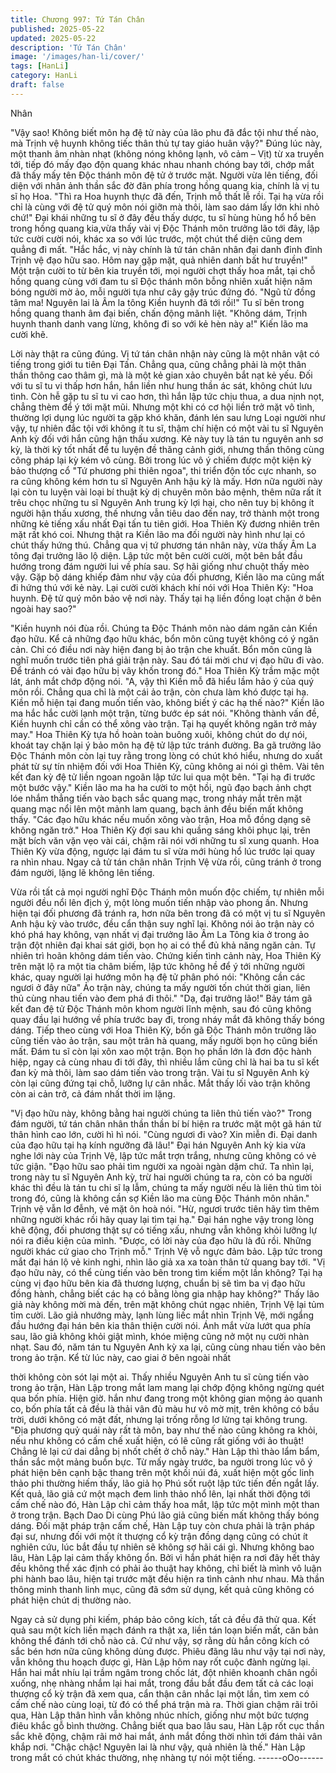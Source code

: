 ```yaml
---
title: Chương 997: Tứ Tán Chân
published: 2025-05-22
updated: 2025-05-22
description: 'Tứ Tán Chân'
image: '/images/han-li/cover/'
tags: [HanLi]
category: HanLi
draft: false
---
```


Nhân

"Vậy sao! Không biết môn hạ đệ tử này của lão phu đã đắc tội
như thế nào, mà Trịnh vệ huynh không tiếc thân thủ tự tay giáo
huân vậy?" Đúng lúc này, một thanh âm nhàn nhạt (không nóng
không lạnh, vô cảm – Vịt) từ xa truyền tới, tiếp đó mấy đạo độn
quang khác nhau nhanh chóng bay tới, chớp mắt đã thấy mấy tên
Độc thánh môn đệ tử ở trước mặt.
Người vừa lên tiếng, đối diện với nhân ảnh thần sắc đờ đãn phía
trong hồng quang kia, chính là vị tu sĩ họ Hoa.
"Thì ra Hoa huynh thực đã đến, Trịnh mỗ thất lễ rồi. Tại hạ vừa rồi
chỉ là cùng với đệ tử quý môn nói giỡn mà thôi, làm sao dám lấy
lớn khi nhỏ chứ!" Đại khái những tu sĩ ở đây đều thấy dược, tu sĩ
hùng hùng hổ hổ bên trong hồng quang kia,vừa thấy vài vị Độc
Thánh môn trưởng lão tới đây, lập tức cười cười nói, khác xa so
với lúc trước, một chút thể diện cũng dem quẳng đi mất.
"Hắc hắc, vị này chính là tứ tán chân nhân đại danh đỉnh đỉnh
Trịnh vệ đạo hữu sao. Hôm nay gặp mặt, quả nhiên danh bất hư
truyền!" Một trận cười to từ bên kia truyền tới, mọi người chợt
thấy hoa mắt, tại chỗ hồng quang cùng với đam tu sĩ Độc thánh
môn bỗng nhiên xuất hiện năm bóng người mờ ảo, mỗi người tựa
như cây gậy trúc đứng đó.
"Ngũ tử đồng tâm ma! Nguyên lai là Âm la tông Kiền huynh đã tới
rồi!" Tu sĩ bên trong hồng quang thanh âm đại biến, chấn động
mãnh liệt.
"Không dám, Trịnh huynh thanh danh vang lừng, không đi so với
kẻ hèn này a!" Kiến lão ma cười khẽ.

Lời này thật ra cũng đúng. Vị tứ tán chân nhận này cũng là một
nhân vật có tiếng trong giới tu tiên Đại Tấn.
Chẳng qua, cũng chẳng phải là một thân thần thông cao thâm gì,
mà là một kẻ gian xảo chuyên bắt nạt kẻ yếu. Đối với tu sĩ tu vi
thấp hơn hắn, hắn liền như hung thần ác sát, không chút lưu tình.
Còn hễ gặp tu sĩ tu vi cao hơn, thì hắn lập tức chịu thua, a dua
nịnh nọt, chẳng thèm để ý tới mặt mũi. Nhưng một khi có cơ hội
liền trở mặt vô tình, thường lợi dụng lúc người ta gặp khó khăn,
đánh lén sau lưng
Loại người như vậy, tự nhiên đắc tội với không ít tu sĩ, thậm chí
hiện có một vài tu sĩ Nguyên Anh kỳ đối với hắn cũng hận thấu
xương. Kẻ này tuy là tán tu nguyên anh sơ kỳ, là thời kỳ tốt nhất
để tu luyện đề thăng cảnh giới, nhưng thần thông cùng công pháp
lại kỳ kém vô cùng. Bởi trong lúc vô ý chiếm được một kiện kỳ
bảo thượng cổ "Tứ phương phi thiên ngoa", thi triển độn tốc cực
nhanh, so ra cũng không kém hơn tu sĩ Nguyên Anh hậu kỳ là
mấy.
Hơn nữa người này lại còn tu luyện vài loại bí thuật kỳ dị chuyên
môn bảo mệnh, thêm nữa rất ít trêu chọc những tu sĩ Nguyên Anh
trung kỳ lợi hại, cho nên tuy bị không ít người hận thấu xương,
thế nhưng vẫn tiêu dao đến nay, trở thành một trong những kẻ
tiếng xấu nhất Đại tấn tu tiên giới.
Hoa Thiên Kỳ đương nhiên trên mặt rất khó coi. Nhưng thật ra
Kiền lão ma đối người này hình như lại có chút thấy hứng thú.
Chẳng qua vị tứ phương tán nhân này, vừa thấy Âm La tông đại
trưởng lão lộ diện. Lập tức một bên cười cười, một bên bắt đầu
hướng trong đám người lui về phía sau. Sợ hãi giống như chuột
thấy mèo vậy.
Gặp bộ dáng khiếp đảm như vậy của đối phương, Kiền lão ma
cũng mất đi hứng thú với kẻ này. Lại cười cười khách khí nói với
Hoa Thiên Kỳ:
"Hoa huynh. Đệ tử quý môn bảo vệ nơi này. Thấy tại hạ liền đồng
loạt chặn ở bên ngoài hay sao?"

"Kiền huynh nói đùa rồi. Chúng ta Độc Thánh môn nào dám ngăn
cản Kiền đạo hữu. Kể cả những đạo hữu khác, bổn môn cũng
tuyệt không có ý ngăn cản.
Chỉ có điều nơi này hiện đang bị ảo trận che khuất. Bổn môn cũng
là nghĩ muốn trước tiên phá giải trận này. Sau đó tái mời chư vị
đạo hữu đi vào. Để tránh có vài đạo hữu bị vây khốn trong đó."
Hoa Thiên Kỳ trầm mặc một lát, ánh mắt chớp động nói.
"A, vậy thì Kiền mỗ đã hiểu lầm hảo ý của quý môn rồi. Chẳng
qua chỉ là một cái ảo trận, còn chưa làm khó được tại hạ. Kiền mỗ
hiện tại đang muốn tiến vào, không biết ý các hạ thế nào?" Kiền
lão ma hắc hắc cười lạnh một trận, từng bước ép sát nói.
"Không thành vấn đề, Kiền huynh chỉ cần có thể xông vào trận.
Tại hạ quyết không ngăn trở mảy may." Hoa Thiên Kỳ tựa hồ
hoàn toàn buông xuôi, không chút do dự nói, khoát tay chặn lại ý
bảo môn hạ đệ tử lập tức tránh đường.
Ba gã trưởng lão Độc Thánh môn còn lại tuy rằng trong lòng có
chút khó hiểu, nhưng do xuất phát từ sự tín nhiệm đối với Hoa
Thiên Kỳ, cũng không ai nói gì thêm.
Vài tên kết đan kỳ đệ tử liền ngoan ngoãn lập tức lui qua một bên.
"Tại hạ đi trước một bước vậy." Kiền lão ma ha ha cười to một hồi,
ngũ đạo bạch ảnh chợt lóe nhắm thẳng tiến vào bạch sắc quang
mạc, trong nháy mắt trên mặt quang mạc nổi lên một mảnh lam
quang, bạch ảnh đều biến mất không thấy.
"Các đạo hữu khác nếu muốn xông vào trận, Hoa mỗ đồng dạng
sẽ không ngăn trở." Hoa Thiên Kỳ đợi sau khi quầng sáng khôi
phục lại, trên mặt bích văn vặn vẹo vài cái, chậm rãi nói với
những tu sĩ xung quanh.
Hoa Thiên Kỳ vừa động, ngược lại đám tu sĩ vừa mới hùng hổ lúc
trước lại quay ra nhìn nhau. Ngay cả tử tán chân nhân Trịnh Vệ
vừa rồi, cũng tránh ở trong đám người, lặng lẽ không lên tiếng.

Vừa rồi tất cả mọi người nghĩ Độc Thánh môn muốn độc chiếm,
tự nhiên mỗi người đều nổi lên địch ý, một lòng muốn tiến nhập
vào phong ấn. Nhưng hiện tại đối phương đã tránh ra, hơn nữa
bên trong đã có một vị tu sĩ Nguyên Anh hậu kỳ vào trước, đều
cẩn thận suy nghĩ lại.
Không nói ảo trận này có khó phá hay không, vạn nhất vị đại
trưởng lão Âm La Tông kia ở trong ảo trận đột nhiên đại khai sát
giới, bọn họ ai có thể đủ khả năng ngăn cản. Tự nhiên trì hoãn
không dám tiến vào.
Chứng kiến tình cảnh này, Hoa Thiên Kỳ trên mặt lộ ra một tia
châm biếm, lập tức không hề để ý tới những người khác, quay
người lại hướng môn hạ đệ tử phân phó nói:
"Không cần các ngươi ở đây nữa"
Ảo trận này, chúng ta mấy người tốn chút thời gian, liên thủ cùng
nhau tiến vào đem phá đi thôi."
"Dạ, đại trưởng lão!" Bảy tám gã kết đan đệ tử Độc Thánh môn
khom người lĩnh mệnh, sau đó cũng không quay đầu lại hướng về
phía trước bay đi, trong nháy mắt đã không thấy bóng dáng.
Tiếp theo cùng với Hoa Thiên Kỳ, bốn gã Độc Thánh môn trưởng
lão cũng tiến vào ảo trận, sau một trân hà quang, mấy người bọn
họ cũng biến mất.
Đám tu sĩ còn lại xôn xao một trận.
Bọn họ phần lớn là đơn độc hành hiệp, ngay cả cùng nhau đi tới
đây, thì nhiều lắm cũng chỉ là hai ba tu sĩ kết đan kỳ mà thôi, làm
sao dám tiến vào trong trận.
Vài tu sĩ Nguyên Anh kỳ còn lại cũng đứng tại chỗ, lưỡng lự cân
nhắc.
Mắt thấy lối vào trận không còn ai cản trở, cả đám nhất thời im
lặng.

"Vị đạo hữu này, không bằng hai người chúng ta liên thủ tiến
vào?" Trong đám người, tứ tán chân nhân thần thần bí bí hiện ra
trước mặt một gã hán tử thân hình cao lớn, cười hì hì nói.
"Cùng ngươi đi vào? Xin miễn đi. Đại danh của đạo hữu tại hạ
kính ngưỡng đã lâu!" Đại hán Nguyên Anh kỳ kia vừa nghe lới này
của Trịnh Vệ, lập tức mắt trợn trắng, nhưng cũng không có vẻ tức
giận.
"Đạo hữu sao phải tìm người xa ngoài ngàn dặm chứ. Ta nhìn lại,
trong này tu sĩ Nguyên Anh kỳ, trừ hai người chúng ta ra, còn có
ba người khác thì đều là tán tu chi sĩ lạ lẫm, chúng ta mấy người
nếu là liên thủ tìm tòi trong đó, cũng là không cần sợ Kiền lão ma
cùng Độc Thánh môn nhân." Trịnh vệ vẫn lơ đễnh, vẻ mặt ôn hoà
nói.
"Hừ, ngươi trước tiên hãy tìm thêm những người khác rồi hãy
quay lại tìm tại hạ." Đại hán nghe vậy trong lòng khẽ động, đối
phương thật sự có tiếng xấu, nhưng vẫn không khỏi lưỡng lự nói
ra điều kiện của mình.
"Được, có lời này của đạo hữu là đủ rồi. Những người khác cứ
giao cho Trịnh mỗ." Trịnh Vệ vỗ ngực đảm bảo. Lập tức trong mắt
đại hán lộ vẻ kinh nghi, nhìn lão giả xa xa toàn thân tử quang bay
tới.
"Vị đạo hữu này, có thể cùng tiến vào bên trong tìm kiếm một lần
không? Tại hạ cùng vị đạo hữu bên kia đã thương lượng, chuẩn
bị sẽ tìm ba vị đạo hữu đồng hành, chẳng biết các hạ có bằng
lòng gia nhập hay không?" Thấy lão giả này không mời mà đến,
trên mặt không chút ngạc nhiên, Trịnh Vệ lại tủm tỉm cười.
Lão giả nhướng mày, lạnh lùng liếc mắt nhìn Trịnh Vệ, mới ngẩng
đầu hướng đại hán bên kia thân thiện cười nói.
Ánh mắt vừa lướt qua phía sau, lão giả không khỏi giật mình,
khóe miệng cũng nở một nụ cười nhàn nhạt.
Sau đó, năm tán tu Nguyên Anh kỳ xa lại, cũng cùng nhau tiến
vào bên trong ảo trận. Kể từ lúc này, cao giai ở bên ngoài nhất

thời không còn sót lại một ai.
Thấy nhiều Nguyên Anh tu sĩ cùng tiến vào trong ảo trận, Hàn Lập
trong mắt lam mang lại chớp động không ngừng quét qua bốn
phía.
Hiện giờ. hắn như đang trong một không gian mộng ảo quanh co,
bốn phía tất cả đều là thải vân đủ màu hư vô mờ mịt, trên không
có bầu trời, dưới không có mặt đất, nhưng lại trống rỗng lơ lửng
tại không trung.
"Địa phương quỷ quái này rất tà môn, bay như thế nào cũng
không ra khỏi, nếu như không có cấm chế xuất hiện, có lẽ cũng
rất giống với ảo thuật! Chẳng lẻ lại cứ dai dẳng bị nhốt chết ở chỗ
này." Hàn Lập thì thào lẩm bẩm, thần sắc một mảng buồn bực.
Từ mấy ngày trước, ba người trong lúc vô ý phát hiện bên cạnh
bậc thang trên một khối núi đá, xuất hiện một gốc linh thảo phi
thường hiếm thấy, lão giả họ Phú sốt ruột lập tức tiến đến ngắt
lấy.
Kết quả, lão giả cứ một mạch đem linh thảo nhổ lên, lại nhất thời
động tới cấm chế nào đó, Hàn Lập chỉ cảm thấy hoa mắt, lập tức
một mình một than ở trong trận.
Bạch Dao Di cùng Phú lão giả cũng biến mất không thấy bóng
dáng.
Đối mặt pháp trận cấm chế, Hàn Lập tuy còn chưa phải là trận
pháp đại sư, nhưng đối với một ít thượng cổ kỳ trận đồng dạng
cũng có chút ít nghiên cứu, lúc bắt đầu tự nhiên sẽ không sợ hãi
cái gì.
Nhưng không bao lâu, Hàn Lập lại cảm thấy không ổn.
Bởi vì hắn phát hiện ra nơi đây hết thảy đều không thể xác định
có phải ảo thuật hay không, chỉ biết là mình vô luận phi hành bao
lâu, hiện tại trước mặt đều hiện ra tình cảnh như nhau. Mà thần
thông minh thanh linh mục, cũng đã sớm sử dụng, kết quả cũng
không có phát hiện chút dị thường nào.

Ngay cả sử dụng phi kiếm, pháp bảo công kích, tất cả đều đã thử
qua. Kết quả sau một kích liền mạch đánh ra thật xa, liền tán loạn
biến mất, căn bản không thể đánh tới chỗ nào cả.
Cứ như vậy, sợ rằng dù hắn công kích có sắc bén hơn nữa cũng
không dùng được.
Phiêu đãng lâu như vậy tại nơi này, vẫn không thu hoạch được gì,
Hàn Lập hôm nay rốt cuộc đành ngừng lại.
Hắn hai mắt nhíu lại trầm ngâm trong chốc lát, đột nhiên khoanh
chân ngồi xuống, nhẹ nhàng nhắm lại hai mắt, trong đầu bắt đầu
đem tất cả các loại thượng cổ kỳ trận đã xem qua, cẩn thận cân
nhắc lại một lần, tìm xem có cấm chế nào cùng loại, từ đó có thể
phá trận mà ra.
Thời gian chậm rãi trôi qua, Hàn Lập thân hình vẫn không nhúc
nhích, giống như một bức tượng điêu khắc gỗ bình thường.
Chẳng biết qua bao lâu sau, Hàn Lập rốt cục thần sắc khẽ động,
chậm rãi mở hai mắt, ánh mắt đồng thời nhìn tới đám thải vân
khắp nơi.
"Chậc chậc! Nguyên lai là như vậy, quả nhiên là thế." Hàn Lập
trong mắt có chút khác thường, nhẹ nhàng tự nói một tiếng.
------oOo------
